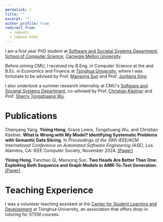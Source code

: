 ```yaml
---
permalink: /
title: ""
excerpt: ""
author_profile: true
redirect_from: 
  - /about/
  - /about.html
---
```


I am a first year PhD student at [Software and Societal Systems Department](https://s3d.cmu.edu/), [School of Computer Science](https://www.cs.cmu.edu/), [Carnegie Mellon University](https://www.cmu.edu/).

Before joining CMU, I received my B.Eng. in Computer Science at the and B.Ec. in Economics and Finance at [Tsinghua University](https://www.tsinghua.edu.cn/en/), where I was fortunate to be advised by Prof. [Maosong Sun](https://scholar.google.com.au/citations?hl=en&user=zIgT0HMAAAAJ) and Prof. [Junliang Xing](https://pi.cs.tsinghua.edu.cn/lab/people/jlxing/en/).

I also undertook a summer research internship at CMU's [Software and Societal Systems Department](https://s3d.cmu.edu/), co-advised by Prof. [Christian Kästner](https://www.cs.cmu.edu/~ckaestne/) and Prof. [Sherry Tongshuang Wu](https://www.cs.cmu.edu/~sherryw/).

# Publications

Chenyang Yang, **Yining Hong**, Grace Lewis, Tongshuang Wu, and Christian Kästner. **What Is Wrong with My Model? Identifying Systematic Problems with Semantic Data Slicing**. In *Proceedings of the 39th IEEE/ACM International Conference on Automated Software Engineering (ASE)*, Los Alamitos, CA: IEEE Computer Society, November 2024. [\[Paper\]](http://hyn0027.github.io/files/What_is_Wrong_with_My_Model.pdf)

**Yining Hong**, Fanchao Qi, Maosong Sun. **Two Heads Are Better Than One: Exploiting Both Sequence and Graph Models in AMR-To-Text Generation**. [\[Paper\]](http://hyn0027.github.io/files/DualGen.pdf)

# Teaching Experience

I was a volunteer teaching assistant at the [Center for Student Learning and Development](https://learning.tsinghua.edu.cn/zxgk/ywjs.htm) at Tsinghua University, an association that offers drop-in tutoring for STEM courses.
